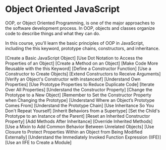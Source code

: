 # Object Oriented JavaScript

OOP, or Object Oriented Programming, is one of the major approaches to the software development process. In OOP, objects and classes organize code to describe things and what they can do.

In this course, you'll learn the basic principles of OOP in JavaScript, including the this keyword, prototype chains, constructors, and inheritance.

[Create a Basic JavaScript Object]
[Use Dot Notation to Access the Properties of an Object]
[Create a Method on an Object]
[Make Code More Reusable with the this Keyword]
[Define a Constructor Function]
[Use a Constructor to Create Objects]
[Extend Constructors to Receive Arguments]
[Verify an Object's Constructor with instanceof]
[Understand Own Properties]
[Use Prototype Properties to Reduce Duplicate Code]
[Iterate Over All Properties]
[Understand the Constructor Property]
[Change the Prototype to a New Object]
[Remember to Set the Constructor Property when Changing the Prototype]
[Understand Where an Object’s Prototype Comes From]
[Understand the Prototype Chain]
[Use Inheritance So You Don't Repeat Yourself]
[Inherit Behaviors from a Supertype]
[Set the Child's Prototype to an Instance of the Parent]
[Reset an Inherited Constructor Property]
[Add Methods After Inheritance]
[Override Inherited Methods]
[Use a Mixin to Add Common Behavior Between Unrelated Objects]
[Use Closure to Protect Properties Within an Object from Being Modified Externally]
[Understand the Immediately Invoked Function Expression (IIFE)]
[Use an IIFE to Create a Module]
